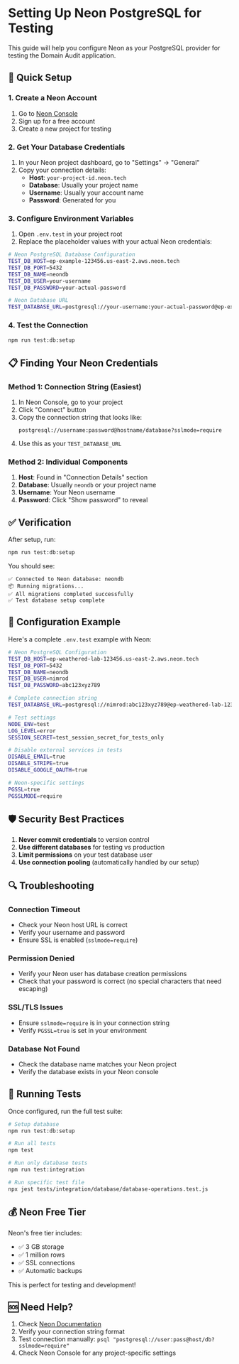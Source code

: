 # Setting Up Neon PostgreSQL for Testing

This guide will help you configure Neon as your PostgreSQL provider for testing the Domain Audit application.

## 🚀 Quick Setup

### 1. Create a Neon Account

1. Go to [Neon Console](https://console.neon.tech)
2. Sign up for a free account
3. Create a new project for testing

### 2. Get Your Database Credentials

1. In your Neon project dashboard, go to "Settings" → "General"
2. Copy your connection details:
   - **Host**: `your-project-id.neon.tech`
   - **Database**: Usually your project name
   - **Username**: Usually your account name
   - **Password**: Generated for you

### 3. Configure Environment Variables

1. Open `.env.test` in your project root
2. Replace the placeholder values with your actual Neon credentials:

```bash
# Neon PostgreSQL Database Configuration
TEST_DB_HOST=ep-example-123456.us-east-2.aws.neon.tech
TEST_DB_PORT=5432
TEST_DB_NAME=neondb
TEST_DB_USER=your-username
TEST_DB_PASSWORD=your-actual-password

# Neon Database URL
TEST_DATABASE_URL=postgresql://your-username:your-actual-password@ep-example-123456.us-east-2.aws.neon.tech/neondb?sslmode=require
```

### 4. Test the Connection

```bash
npm run test:db:setup
```

## 📋 Finding Your Neon Credentials

### Method 1: Connection String (Easiest)

1. In Neon Console, go to your project
2. Click "Connect" button
3. Copy the connection string that looks like:
   ```
   postgresql://username:password@hostname/database?sslmode=require
   ```
4. Use this as your `TEST_DATABASE_URL`

### Method 2: Individual Components

1. **Host**: Found in "Connection Details" section
2. **Database**: Usually `neondb` or your project name
3. **Username**: Your Neon username
4. **Password**: Click "Show password" to reveal

## ✅ Verification

After setup, run:

```bash
npm run test:db:setup
```

You should see:

```
✅ Connected to Neon database: neondb
📦 Running migrations...
✅ All migrations completed successfully
✅ Test database setup complete
```

## 🔧 Configuration Example

Here's a complete `.env.test` example with Neon:

```bash
# Neon PostgreSQL Configuration
TEST_DB_HOST=ep-weathered-lab-123456.us-east-2.aws.neon.tech
TEST_DB_PORT=5432
TEST_DB_NAME=neondb
TEST_DB_USER=nimrod
TEST_DB_PASSWORD=abc123xyz789

# Complete connection string
TEST_DATABASE_URL=postgresql://nimrod:abc123xyz789@ep-weathered-lab-123456.us-east-2.aws.neon.tech/neondb?sslmode=require

# Test settings
NODE_ENV=test
LOG_LEVEL=error
SESSION_SECRET=test_session_secret_for_tests_only

# Disable external services in tests
DISABLE_EMAIL=true
DISABLE_STRIPE=true
DISABLE_GOOGLE_OAUTH=true

# Neon-specific settings
PGSSL=true
PGSSLMODE=require
```

## 🛡️ Security Best Practices

1. **Never commit credentials** to version control
2. **Use different databases** for testing vs production
3. **Limit permissions** on your test database user
4. **Use connection pooling** (automatically handled by our setup)

## 🔍 Troubleshooting

### Connection Timeout

- Check your Neon host URL is correct
- Verify your username and password
- Ensure SSL is enabled (`sslmode=require`)

### Permission Denied

- Verify your Neon user has database creation permissions
- Check that your password is correct (no special characters that need escaping)

### SSL/TLS Issues

- Ensure `sslmode=require` is in your connection string
- Verify `PGSSL=true` is set in your environment

### Database Not Found

- Check the database name matches your Neon project
- Verify the database exists in your Neon console

## 🚀 Running Tests

Once configured, run the full test suite:

```bash
# Setup database
npm run test:db:setup

# Run all tests
npm test

# Run only database tests
npm run test:integration

# Run specific test file
npx jest tests/integration/database/database-operations.test.js
```

## 💰 Neon Free Tier

Neon's free tier includes:

- ✅ 3 GB storage
- ✅ 1 million rows
- ✅ SSL connections
- ✅ Automatic backups

This is perfect for testing and development!

## 🆘 Need Help?

1. Check [Neon Documentation](https://neon.tech/docs)
2. Verify your connection string format
3. Test connection manually: `psql "postgresql://user:pass@host/db?sslmode=require"`
4. Check Neon Console for any project-specific settings
